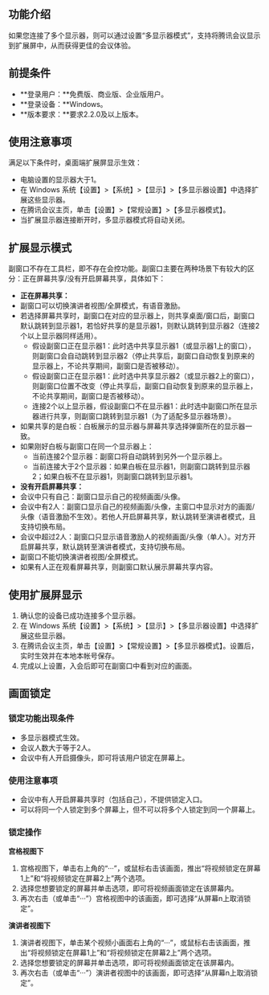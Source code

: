 ## 功能介绍
如果您连接了多个显示器，则可以通过设置“多显示器模式”，支持将腾讯会议显示到扩展屏中，从而获得更佳的会议体验。
## 前提条件
- **登录用户：**免费版、商业版、企业版用户。
- **登录设备：**Windows。
- **版本要求：**要求2.2.0及以上版本。

## 使用注意事项
满足以下条件时，桌面端扩展屏显示生效：
- 电脑设置的显示器大于1。
- 在 Windows 系统【设置】>【系统】>【显示】>【多显示器设置】中选择扩展这些显示器。
- 在腾讯会议主页，单击【设置】>【常规设置】>【多显示器模式】。
- 当扩展显示器连接断开时，多显示器模式将自动关闭。

## 扩展显示模式
副窗口不存在工具栏，即不存在会控功能。副窗口主要在两种场景下有较大的区分：正在屏幕共享/没有开启屏幕共享，具体如下：
- **正在屏幕共享：**
 - 副窗口可以切换演讲者视图/全屏模式，有语音激励。
 - 若选择屏幕共享时，副窗口在对应的显示器上，则共享桌面/窗口后，副窗口默认跳转到显示器1，若恰好共享的是显示器1，则默认跳转到显示器2（连接2个以上显示器同样适用）。
	 - 假设副窗口正在显示器1：此时选中共享显示器1（或显示器1上的窗口），则副窗口会自动跳转到显示器2（停止共享后，副窗口自动恢复到原来的显示器上，不论共享期间，副窗口是否被移动）。
	 - 假设副窗口正在显示器1：此时选中共享显示器2（或显示器2上的窗口），则副窗口位置不改变（停止共享后，副窗口自动恢复到原来的显示器上，不论共享期间，副窗口是否被移动）。
	 - 连接2个以上显示器，假设副窗口不在显示器1：此时选中副窗口所在显示器进行共享，则副窗口跳转到显示器1（为了适配多显示器场景）。
 - 如果共享的是白板：白板展示的显示器与屏幕共享选择弹窗所在的显示器一致。
 - 如果刚好白板与副窗口在同一个显示器上：
    - 当前连接2个显示器：副窗口将自动跳转到另外一个显示器上。
    - 当前连接大于2个显示器：如果白板在显示器1，则副窗口跳转到显示器2；如果白板不在显示器1，则副窗口跳转到显示器1。
- **没有开启屏幕共享：**
 - 会议中只有自己：副窗口显示自己的视频画面/头像。
 - 会议中有2人：副窗口显示自己的视频画面/头像，主窗口中显示对方的画面/头像（语音激励不生效）。若他人开启屏幕共享，默认跳转至演讲者模式，且支持切换布局。
 - 会议中超过2人：副窗口只显示语音激励人的视频画面/头像（单人）。对方开启屏幕共享，默认跳转至演讲者模式，支持切换布局。
 - 副窗口不能切换演讲者视图/全屏模式。
 - 如果有人正在观看屏幕共享，则副窗口默认展示屏幕共享内容。 

## 使用扩展屏显示

1. 确认您的设备已成功连接多个显示器。
2. 在 Windows 系统【设置】>【系统】>【显示】>【多显示器设置】中选择扩展这些显示器。
3. 在腾讯会议主页，单击【设置】>【常规设置】>【多显示器模式】。设置后，实时生效并在本地本帐号保存。
4. 完成以上设置，入会后即可在副窗口中看到对应的画面。

## 画面锁定
### 锁定功能出现条件
- 多显示器模式生效。
- 会议人数大于等于2人。
- 会议中有人开启摄像头，即可将该用户锁定在屏幕上。

### 使用注意事项
- 会议中有人开启屏幕共享时（包括自己），不提供锁定入口。
- 可以将同一个人锁定到多个屏幕上，但不可以将多个人锁定到同一个屏幕上。

### 锁定操作
**宫格视图下**
1. 宫格视图下，单击右上角的“···”，或鼠标右击该画面，推出“将视频锁定在屏幕1上”和“将视频锁定在屏幕2上”两个选项。
2. 选择您想要锁定的屏幕并单击选项，即可将视频画面锁定在该屏幕内。
3. 再次右击（或单击“···”）宫格视图中的该画面，即可选择“从屏幕n上取消锁定”。

**演讲者视图下**
1. 演讲者视图下，单击某个视频小画面右上角的“···”，或鼠标右击该画面，推出“将视频锁定在屏幕1上”和“将视频锁定在屏幕2上”两个选项。
2. 选择您想要锁定的屏幕并单击选项，即可将视频画面锁定在该屏幕内。
3. 再次右击（或单击“···”）演讲者视图中的该画面，即可选择“从屏幕n上取消锁定”。
